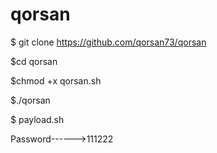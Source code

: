# qorsan

$ git clone https://github.com/qorsan73/qorsan

$cd qorsan

$chmod +x qorsan.sh

$./qorsan

$ payload.sh

Password------>111222
